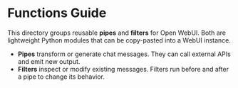 # Functions Guide

This directory groups reusable **pipes** and **filters** for Open WebUI. Both are lightweight Python modules that can be copy-pasted into a WebUI instance.

- **Pipes** transform or generate chat messages. They can call external APIs
  and emit new output.
- **Filters** inspect or modify existing messages. Filters run before and after
  a pipe to change its behavior.
